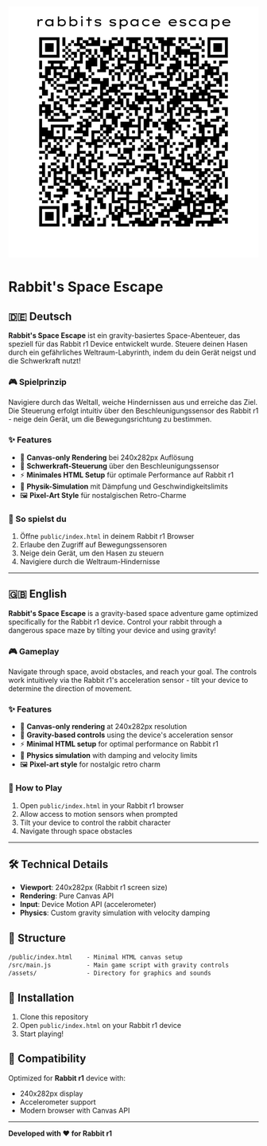 ![Rabbit's Space Escape](https://github.com/atomlabor/rabbits-space-escape/blob/main/assets/rabbits%20space%20escape.png)

# Rabbit's Space Escape

## 🇩🇪 Deutsch

**Rabbit's Space Escape** ist ein gravity-basiertes Space-Abenteuer, das speziell für das Rabbit r1 Device entwickelt wurde. Steuere deinen Hasen durch ein gefährliches Weltraum-Labyrinth, indem du dein Gerät neigst und die Schwerkraft nutzt!

### 🎮 Spielprinzip
Navigiere durch das Weltall, weiche Hindernissen aus und erreiche das Ziel. Die Steuerung erfolgt intuitiv über den Beschleunigungssensor des Rabbit r1 - neige dein Gerät, um die Bewegungsrichtung zu bestimmen.

### ✨ Features
- 🎨 **Canvas-only Rendering** bei 240x282px Auflösung
- 📱 **Schwerkraft-Steuerung** über den Beschleunigungssensor
- ⚡ **Minimales HTML Setup** für optimale Performance auf Rabbit r1
- 🎯 **Physik-Simulation** mit Dämpfung und Geschwindigkeitslimits
- 🖼️ **Pixel-Art Style** für nostalgischen Retro-Charme

### 🎯 So spielst du
1. Öffne `public/index.html` in deinem Rabbit r1 Browser
2. Erlaube den Zugriff auf Bewegungssensoren
3. Neige dein Gerät, um den Hasen zu steuern
4. Navigiere durch die Weltraum-Hindernisse

---

## 🇬🇧 English

**Rabbit's Space Escape** is a gravity-based space adventure game optimized specifically for the Rabbit r1 device. Control your rabbit through a dangerous space maze by tilting your device and using gravity!

### 🎮 Gameplay
Navigate through space, avoid obstacles, and reach your goal. The controls work intuitively via the Rabbit r1's acceleration sensor - tilt your device to determine the direction of movement.

### ✨ Features
- 🎨 **Canvas-only rendering** at 240x282px resolution
- 📱 **Gravity-based controls** using the device's acceleration sensor
- ⚡ **Minimal HTML setup** for optimal performance on Rabbit r1
- 🎯 **Physics simulation** with damping and velocity limits
- 🖼️ **Pixel-art style** for nostalgic retro charm

### 🎯 How to Play
1. Open `public/index.html` in your Rabbit r1 browser
2. Allow access to motion sensors when prompted
3. Tilt your device to control the rabbit character
4. Navigate through space obstacles

---

## 🛠️ Technical Details

- **Viewport**: 240x282px (Rabbit r1 screen size)
- **Rendering**: Pure Canvas API
- **Input**: Device Motion API (accelerometer)
- **Physics**: Custom gravity simulation with velocity damping

## 📁 Structure

```
/public/index.html    - Minimal HTML canvas setup
/src/main.js          - Main game script with gravity controls
/assets/              - Directory for graphics and sounds
```

## 🚀 Installation

1. Clone this repository
2. Open `public/index.html` on your Rabbit r1 device
3. Start playing!

## 📱 Compatibility

Optimized for **Rabbit r1** device with:
- 240x282px display
- Accelerometer support
- Modern browser with Canvas API

---

**Developed with ❤️ for Rabbit r1**
